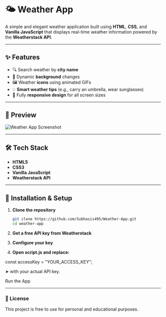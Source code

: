 # 🌤 Weather App

A simple and elegant weather application built using **HTML**, **CSS**, and **Vanilla JavaScript** that displays real-time weather information powered by the **Weatherstack API**.

---

## ✨ Features

- 🔍 Search weather by **city name**
- 🌄 Dynamic **background** changes 
- 🖼 Weather **icons** using animated GIFs
- 💡 **Smart weather tips** (e.g., carry an umbrella, wear sunglasses)
- 📱 Fully **responsive design** for all screen sizes

---

## 📸 Preview

![Weather App Screenshot](assets/screenshot.png)  

---

## 🛠️ Tech Stack

- **HTML5**
- **CSS3**
- **Vanilla JavaScript**
- **Weatherstack API**

---

## 🔧 Installation & Setup

1. **Clone the repository**
   ```bash
   git clone https://github.com/Subhasis495/Weather-App.git
   cd weather-app
2. **Get a free API key from Weatherstack**

3. **Configure your key**

4. **Open script.js and replace:**

const accessKey = "YOUR_ACCESS_KEY";

➤ with your actual API key.

Run the App

---

### 📄 License
This project is free to use for personal and educational purposes.
